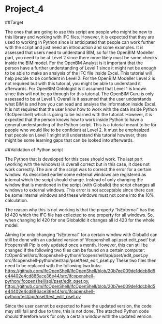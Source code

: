 # Project_4

##Target

The ones that are going to use this script are people who might be new to this library and working with IFC files. However, it is expected that they are used to working in Python since is anticipated that people can work further with the script and just need an introduction and some examples.
It is assessed that users need to understand BIM, so for the OpenBIM Modeller part, you need to be at Level 2 since there more likely must be some checks inside the BIM model.
For the OpenBM Analyst is it important that the person have a further understanding of Level 1 since it might not be enough to be able to make an analysis of the IFC file inside Excel. This tutorial will help people to be confident in Level 2.
For the OpenBIM Modeller Level 2 is not required but with this tutorial, you might be able to understand it afterwards.
For OpenBIM Ontologist is it assumed that Level 1 is known since this will not be go through for this tutorial. The OpenBIM Guru is only assessed to be at Level 1.
Overall is it assumed that the user understands what BIM is and how you can read and analyse the information inside Excel. It is not required that the user know how to work with the data inside Python (IfcOpenshell) which is going to be learned with the tutorial. However, it is expected that the person knows how to work inside Python to have a general understanding of the Python script. This is a tutorial meant to be for people who would like to be confident at Level 2.
It must be emphasized that people on Level 1 might still understand this tutorial however, there might be some learning gaps that can be looked into afterwards.


##Validation of Python script

The Python that is developed for this case should work. The last part (working with the windows) is overall correct but in this case, it does not work correctly. The aim of the script was to correct the error for a certain window. As described earlier some external windows are registered as internal which the script should change. Instead of only changing the window that is mentioned in the script (with GlobalId) the script changes all windows to external windows. This error is not acceptable since there can be some internal windows and these windows must not come into the 10% calculation. 

The reason why this is not working is that the property “IsExternal” has the Id 420 which the IFC file has collected to one property for all windows. So, when changing Id 420 for one GlobaldId it changes all Id 420 for the whole model.

Aiming for only changing “IsExternal” for a certain window with GlobalId can still be done with an updated version of ‘ifcopenshell.api.pset.edit_pset’ but Ifcopenshill Pip is only updated once a month. However, this can still be changed if the following two files can be found on a certain computer:
fcOpenShell/src/ifcopenshell-python/ifcopenshell/api/pset/edit_pset.py src/ifcopenshell-python/test/api/pset/test_edit_pset.py 
These two files then need to be replaced with the following two links:
https://github.com/IfcOpenShell/IfcOpenShell/blob/20b7ee009de1ddcb8d5e44402e4cd886ace36e44/src/ifcopenshell-python/ifcopenshell/api/pset/edit_pset.py, https://github.com/IfcOpenShell/IfcOpenShell/blob/20b7ee009de1ddcb8d5e44402e4cd886ace36e44/src/ifcopenshell-python/test/api/pset/test_edit_pset.py

Since the user cannot be expected to have the updated version, the code may still fail and due to time, this is not done. The attached Python code should therefore work for only a certain window with the updated version. 
